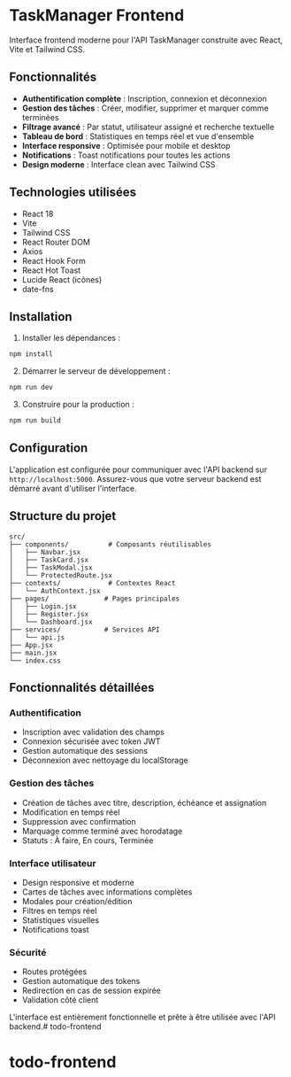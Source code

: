 # TaskManager Frontend

Interface frontend moderne pour l'API TaskManager construite avec React, Vite et Tailwind CSS.

## Fonctionnalités

- **Authentification complète** : Inscription, connexion et déconnexion
- **Gestion des tâches** : Créer, modifier, supprimer et marquer comme terminées
- **Filtrage avancé** : Par statut, utilisateur assigné et recherche textuelle
- **Tableau de bord** : Statistiques en temps réel et vue d'ensemble
- **Interface responsive** : Optimisée pour mobile et desktop
- **Notifications** : Toast notifications pour toutes les actions
- **Design moderne** : Interface clean avec Tailwind CSS

## Technologies utilisées

- React 18
- Vite
- Tailwind CSS
- React Router DOM
- Axios
- React Hook Form
- React Hot Toast
- Lucide React (icônes)
- date-fns

## Installation

1. Installer les dépendances :
```bash
npm install
```

2. Démarrer le serveur de développement :
```bash
npm run dev
```

3. Construire pour la production :
```bash
npm run build
```

## Configuration

L'application est configurée pour communiquer avec l'API backend sur `http://localhost:5000`. Assurez-vous que votre serveur backend est démarré avant d'utiliser l'interface.

## Structure du projet

```
src/
├── components/          # Composants réutilisables
│   ├── Navbar.jsx
│   ├── TaskCard.jsx
│   ├── TaskModal.jsx
│   └── ProtectedRoute.jsx
├── contexts/            # Contextes React
│   └── AuthContext.jsx
├── pages/              # Pages principales
│   ├── Login.jsx
│   ├── Register.jsx
│   └── Dashboard.jsx
├── services/           # Services API
│   └── api.js
├── App.jsx
├── main.jsx
└── index.css
```

## Fonctionnalités détaillées

### Authentification
- Inscription avec validation des champs
- Connexion sécurisée avec token JWT
- Gestion automatique des sessions
- Déconnexion avec nettoyage du localStorage

### Gestion des tâches
- Création de tâches avec titre, description, échéance et assignation
- Modification en temps réel
- Suppression avec confirmation
- Marquage comme terminé avec horodatage
- Statuts : À faire, En cours, Terminée

### Interface utilisateur
- Design responsive et moderne
- Cartes de tâches avec informations complètes
- Modales pour création/édition
- Filtres en temps réel
- Statistiques visuelles
- Notifications toast

### Sécurité
- Routes protégées
- Gestion automatique des tokens
- Redirection en cas de session expirée
- Validation côté client

L'interface est entièrement fonctionnelle et prête à être utilisée avec l'API backend.# todo-frontend
# todo-frontend
